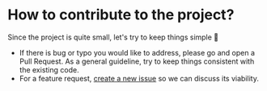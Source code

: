 # How to contribute to the project?

Since the project is quite small, let's try to keep things simple 🙂

- If there is bug or typo you would like to address, please go and open a Pull Request. As a general guideline, try to keep things consistent with the existing code.
- For a feature request, [create a new issue](https://github.com/codecoolture/next-joi/issues/new/choose) so we can discuss its viability.
